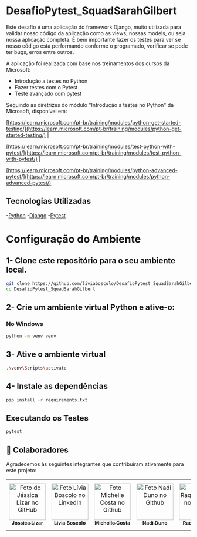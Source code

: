 # DesafioPytest_SquadSarahGilbert
Este desafio é uma aplicação do framework Django, muito utilizada para validar nosso código da aplicação como as views, nossas models, ou seja nossa aplicação completa. É bem importante fazer os testes para ver se nosso código esta performando conforme o programado, verificar se pode ter bugs, erros entre outros. 

A aplicação foi realizada com base nos treinamentos dos cursos da Microsoft:
- Introdução a testes no Python
- Fazer testes com o Pytest
- Teste avançado com pytest

Seguindo as diretrizes do módulo "Introdução a testes no Python" da Microsoft, disponível em:

[https://learn.microsoft.com/pt-br/training/modules/python-get-started-testing/](https://learn.microsoft.com/pt-br/training/modules/python-get-started-testing/) |

[https://learn.microsoft.com/pt-br/training/modules/test-python-with-pytest/](https://learn.microsoft.com/pt-br/training/modules/test-python-with-pytest/) | 

[https://learn.microsoft.com/pt-br/training/modules/python-advanced-pytest/](https://learn.microsoft.com/pt-br/training/modules/python-advanced-pytest/) 

## Tecnologias Utilizadas
-[Python](https://www.python.org/) 
-[Django](https://www.djangoproject.com/)
-[Pytest](https://docs.pytest.org/en/stable/)

# Configuração do Ambiente

## 1- Clone este repositório para o seu ambiente local.

```bash
git clone https://github.com/liviaboscolo/DesafioPytest_SquadSarahGilbert
cd DesafioPytest_SquadSarahGilbert
```

## 2- Crie um ambiente virtual Python e ative-o:

### No Windows

```bash
python -m venv venv
```

## 3- Ative o ambiente virtual

```bash
.\venv\Scripts\activate
```

## 4- Instale as dependências 

```bash
pip install -r requirements.txt
```

## Executando os Testes

```bash
pytest
```
## 🤝 Colaboradores

Agradecemos às seguintes integrantes que contribuíram ativamente para este projeto:

<table>
  <tr>
    <td align="center">
      <a href="#" title="defina o título do link"> 
        <img src="https://avatars.githubusercontent.com/u/26656337?v=4" width="100px;" alt="Foto do Jéssica Lizar no GitHub"/><br>
        <sub>
          <b>Jéssica Lizar</b>
        </sub>
      </a>
    </td>
    <td align="center">
      <a href="#" title="defina o título do link">
        <img src="https://media.licdn.com/dms/image/v2/D4D03AQFkOF5Mlf34Kw/profile-displayphoto-shrink_800_800/profile-displayphoto-shrink_800_800/0/1715181463453?e=1731542400&v=beta&t=9t6-Q_MAo9QQDYigdY42pgK30P8APEZX545VBwQAu7c" width="100px;" alt="Foto Lívia Boscolo no LinkedIn"/><br>
        <sub>
          <b>Lívia Boscolo</b>
        </sub>
      </a>
    </td>
        <td align="center">
      <a href="#" title="defina o título do link">
        <img src="https://avatars.githubusercontent.com/u/116692066?v=4" width="100px;" alt="Foto Michelle Costa no Github"/><br>
        <sub>
          <b>Michelle Costa</b>
        </sub>
      </a>
    </td>
        <td align="center">
      <a href="#" title="defina o título do link">
        <img src="https://avatars.githubusercontent.com/u/6678054?v=4" width="100px;" alt="Foto Nadi Duno no Github"/><br>
        <sub>
          <b>Nadi Duno</b>
        </sub>
      </a>
    </td>
        <td align="center">
      <a href="#" title="defina o título do link">
        <img src="https://avatars.githubusercontent.com/u/70439400?v=4" width="100px;" alt="Foto Raquel Maia no Github"/><br>
        <sub>
          <b>Raquel Maia</b>
        </sub>
      </a>
    </td>
        </td>
        <td align="center">
      <a href="#" title="defina o título do link">
        <img src="https://avatars.githubusercontent.com/u/101351309?v=4" width="100px;" alt="Foto Rosana TS no Github"/><br>
        <sub>
          <b>Rosana TS Francisco</b>
        </sub>
      </a>
    </td>
  </tr>
</table>

</table>


